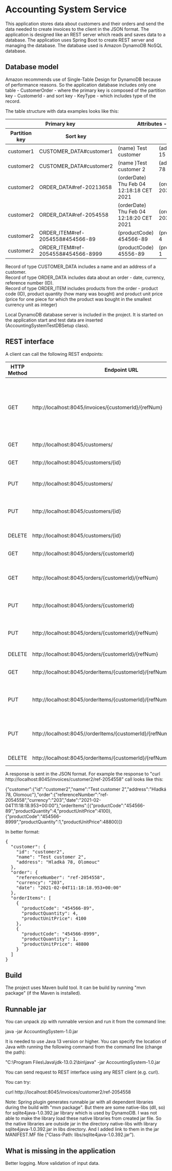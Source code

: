 ﻿# Accounting System Service

This application stores data about customers and their orders and send the data needed to create invoices to the client in the JSON format. The application is designed like an REST server which reads and saves data to a database. The application uses Spring Boot to create REST server and managing the database. The database used is Amazon DynamoDB NoSQL database.

## Database model

Amazon recommends use of Single-Table Design for DynamoDB because of performance reasons. So the application database includes only one table - CustomerOrder - where the primary key is composed of the partition key - CustomerId - and sort key - KeyType - which includes type of the record.

The table structure with data examples looks like this:

<table>

<thead>

<tr>

<th colspan="2">Primary key</th>

<th th="" colspan="3">Attributes - "(column name) example value"</th>

</tr>

<tr>

<th>Partition key</th>

<th>Sort key</th>

<th></th>

<th></th>

<th></th>

</tr>

</thead>

<tbody>

<tr>

<td>customer1</td>

<td>CUSTOMER_DATA#customer1</td>

<td>(name) Test customer</td>

<td>(address) Široká 15</td>

<td></td>

</tr>

<tr>

<td>customer2</td>

<td>CUSTOMER_DATA#customer2</td>

<td>(name )Test customer 2</td>

<td>(address) Hladká 78</td>

<td></td>

</tr>

<tr>

<td>customer2</td>

<td>ORDER_DATA#ref-20213658</td>

<td>(orderDate) Thu Feb 04 12:18:18 CET 2021</td>

<td>(orderCurrency) 203</td>

<td>(orderReferenceNumber) ref-20213658</td>

</tr>

<tr>

<td>customer2</td>

<td>ORDER_DATA#ref-2054558</td>

<td>(orderDate) Thu Feb 04 12:18:20 CET 2021</td>

<td>(orderCurrency) 203</td>

<td>(orderReferenceNumber) ref-2054558</td>

</tr>

<tr>

<td>customer2</td>

<td>ORDER_ITEM#ref-2054558#454566-89</td>

<td>(productCode) 454566-89</td>

<td>(productQuantity) 4</td>

<td>(productUnitPrice) 4100</td>

</tr>

<tr>

<td>customer2</td>

<td>ORDER_ITEM#ref-2054558#454566-8999</td>

<td>(productCode) 45556-89</td>

<td>(productQuantity) 1</td>

<td>(productUnitPrice) 100</td>

</tr>

</tbody>

</table>

Record of type CUSTOMER_DATA includes a name and an address of a customer.  
Record of type ORDER_DATA includes data about an order - date, currency, reference number (ID).  
Record of type ORDER_ITEM includes products from the order - product code (ID), product quantity (how many was bought) and product unit price (price for one piece for which the product was bought in the smallest currency unit as integer)

Local DynamoDB database server is included in the project. It is started on the application start and test data are inserted (AccountingSystemTestDBSetup class).

## REST interface

A client can call the following REST endpoints:

<table>

<thead>

<tr>

<th>HTTP Method</th>

<th>Endpoint URL</th>

<th>Action</th>

<th>Request body (JSON)</th>

</tr>

</thead>

<tbody>

<tr>

<td>GET</td>

<td>http://localhost:8045/invoices/{customerId}/{refNum}</td>

<td>get data from an order for invoice by customer ID and order reference number</td>

<td></td>

</tr>

<tr>

<td>GET</td>

<td>http://localhost:8045/customers/</td>

<td>get all customers</td>

<td></td>

</tr>

<tr>

<td>GET</td>

<td>http://localhost:8045/customers/{id}</td>

<td>get a cutomer by ID</td>

<td></td>

</tr>

<tr>

<td>PUT</td>

<td>http://localhost:8045/customers/</td>

<td>save new customer</td>

<td>{"name": "Test customer 2","address": "Hladká 78, Olomouc"}</td>

</tr>

<tr>

<td>PUT</td>

<td>http://localhost:8045/customers/{id}</td>

<td>update a customer</td>

<td>{"id": "CUSTOMER2","name": "Test customer 2","address": "Hladká 78, Olomouc"}</td>

</tr>

<tr>

<td>DELETE</td>

<td>http://localhost:8045/customers/{id}</td>

<td>delete a customer</td>

<td></td>

</tr>

<tr>

<td>GET</td>

<td>http://localhost:8045/orders/{customerId}</td>

<td>get all customer's orders</td>

<td></td>

</tr>

<tr>

<td>GET</td>

<td>http://localhost:8045/orders/{customerId}/{refNum}</td>

<td>get an order by reference number</td>

<td></td>

</tr>

<tr>

<td>PUT</td>

<td>http://localhost:8045/orders/{customerId}</td>

<td>save an order to a customer</td>

<td>{"referenceNumber": "ref-2021365868","currency": "203","date": "2021-02-04T11:18:18.940+00:00"}</td>

</tr>

<tr>

<td>PUT</td>

<td>http://localhost:8045/orders/{customerId}/{refNum}</td>

<td>update an order of a customer</td>

<td>{"referenceNumber": "ref-2021365868","currency": "203","date": "2021-02-04T11:18:18.940+00:00"}</td>

</tr>

<tr>

<td>DELETE</td>

<td>http://localhost:8045/orders/{customerId}/{refNum}</td>

<td>delete an order</td>

<td></td>

</tr>

<tr>

<td>GET</td>

<td>http://localhost:8045/orderItems/{customerId}/{refNum}</td>

<td>get all product on a order</td>

<td></td>

</tr>

<tr>

<td>PUT</td>

<td>http://localhost:8045/orderItems/{customerId}/{refNum}</td>

<td>add a product to an order</td>

<td>{"productCode": "454566-89","productQuantity": 4,"productUnitPrice": 4100}</td>

</tr>

<tr>

<td>PUT</td>

<td>http://localhost:8045//orderItems/{customerId}/{refNum}/{productCode}"</td>

<td>update a product in an order</td>

<td>{"productCode": "454566-89","productQuantity": 4,"productUnitPrice": 4100}</td>

</tr>

<tr>

<td>DELETE</td>

<td>http://localhost:8045/orderItems/{customerId}/{refNum}/{productCode}</td>

<td>delete product</td>

<td></td>

</tr>

</tbody>

</table>

A response is sent in the JSON format. For example the response to "curl http://localhost:8045/invoices/customer2/ref-2054558" call looks like this:

{"customer":{"id":"customer2","name":"Test customer 2","address":"Hladká 78, Olomouc"},"order":{"referenceNumber":"ref-2054558","currency":"203","date":"2021-02-04T11:18:18.953+00:00"},"orderItems":[{"productCode":"454566-89","productQuantity":4,"productUnitPrice":4100},{"productCode":"454566-8999","productQuantity":1,"productUnitPrice":48800}]}

In better format:

<pre>{
  "customer": {
    "id": "customer2",
    "name": "Test customer 2",
    "address": "Hladká 78, Olomouc"
  },
  "order": {
    "referenceNumber": "ref-2054558",
    "currency": "203",
    "date": "2021-02-04T11:18:18.953+00:00"
  },
  "orderItems": [
    {
      "productCode": "454566-89",
      "productQuantity": 4,
      "productUnitPrice": 4100
    },
    {
      "productCode": "454566-8999",
      "productQuantity": 1,
      "productUnitPrice": 48800
    }
  ]
}</pre>

## Build

The project uses Maven build tool. It can be build by running "mvn package" (if the Maven is installed).

## Runnable jar

You can unpack zip with runnable version and run it from the command line:

java -jar AccountingSystem-1.0.jar

It is needed to use Java 13 version or higher. You can specify the location of Java with running the following command from the command line (change the path):

"C:\Program Files\Java\jdk-13.0.2\bin\java" -jar AccountingSystem-1.0.jar

You can send request to REST interface using any REST client (e.g. curl).

You can try:

curl http://localhost:8045/invoices/customer2/ref-2054558

Note: Spring plugin generates runnable jar with all dependent libraries during the build with "mvn package". But there are some native-libs (dll, so) for sqlite4java-1.0.392.jar library which is used by DynamoDB. I was not able to make the library load these native libraries from created jar file. So the native libraries are outside jar in the directory native-libs with library sqlite4java-1.0.392.jar in libs directory. And I added link to them in the jar MANIFEST.MF file ("Class-Path: libs/sqlite4java-1.0.392.jar").

## What is missing in the application

Better logging. More validation of input data.